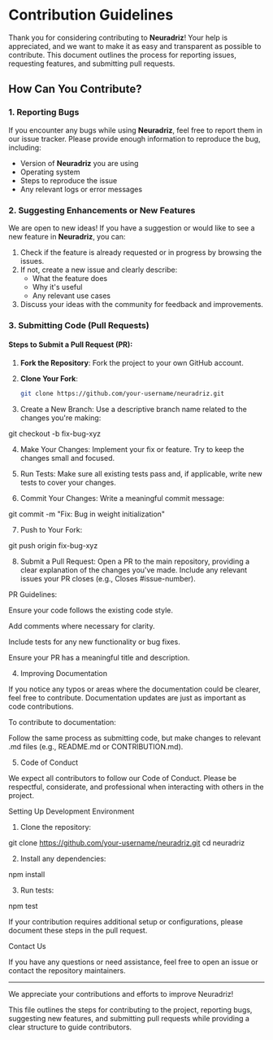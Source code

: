 # Contribution Guidelines

Thank you for considering contributing to **Neuradriz**! Your help is appreciated, and we want to make it as easy and transparent as possible to contribute. This document outlines the process for reporting issues, requesting features, and submitting pull requests.

## How Can You Contribute?

### 1. Reporting Bugs

If you encounter any bugs while using **Neuradriz**, feel free to report them in our issue tracker. Please provide enough information to reproduce the bug, including:

- Version of **Neuradriz** you are using
- Operating system
- Steps to reproduce the issue
- Any relevant logs or error messages

### 2. Suggesting Enhancements or New Features

We are open to new ideas! If you have a suggestion or would like to see a new feature in **Neuradriz**, you can:

1. Check if the feature is already requested or in progress by browsing the issues.
2. If not, create a new issue and clearly describe:
   - What the feature does
   - Why it's useful
   - Any relevant use cases
3. Discuss your ideas with the community for feedback and improvements.

### 3. Submitting Code (Pull Requests)

#### Steps to Submit a Pull Request (PR):

1. **Fork the Repository**: Fork the project to your own GitHub account.

2. **Clone Your Fork**:
   ```bash
   git clone https://github.com/your-username/neuradriz.git

3. Create a New Branch: Use a descriptive branch name related to the changes you're making:

git checkout -b fix-bug-xyz


4. Make Your Changes: Implement your fix or feature. Try to keep the changes small and focused.


5. Run Tests: Make sure all existing tests pass and, if applicable, write new tests to cover your changes.


6. Commit Your Changes: Write a meaningful commit message:

git commit -m "Fix: Bug in weight initialization"


7. Push to Your Fork:

git push origin fix-bug-xyz


8. Submit a Pull Request: Open a PR to the main repository, providing a clear explanation of the changes you've made. Include any relevant issues your PR closes (e.g., Closes #issue-number).



PR Guidelines:

Ensure your code follows the existing code style.

Add comments where necessary for clarity.

Include tests for any new functionality or bug fixes.

Ensure your PR has a meaningful title and description.


4. Improving Documentation

If you notice any typos or areas where the documentation could be clearer, feel free to contribute. Documentation updates are just as important as code contributions.

To contribute to documentation:

Follow the same process as submitting code, but make changes to relevant .md files (e.g., README.md or CONTRIBUTION.md).


5. Code of Conduct

We expect all contributors to follow our Code of Conduct. Please be respectful, considerate, and professional when interacting with others in the project.

Setting Up Development Environment

1. Clone the repository:

git clone https://github.com/your-username/neuradriz.git
cd neuradriz


2. Install any dependencies:

npm install


3. Run tests:

npm test



If your contribution requires additional setup or configurations, please document these steps in the pull request.

Contact Us

If you have any questions or need assistance, feel free to open an issue or contact the repository maintainers.


---

We appreciate your contributions and efforts to improve Neuradriz!

This file outlines the steps for contributing to the project, reporting bugs, suggesting new features, and submitting pull requests while providing a clear structure to guide contributors.

